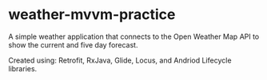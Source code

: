 # weather-mvvm-practice

A simple weather application that connects to the Open Weather Map API to show the current and five day forecast.

Created using: Retrofit, RxJava, Glide, Locus, and Andriod Lifecycle libraries.
